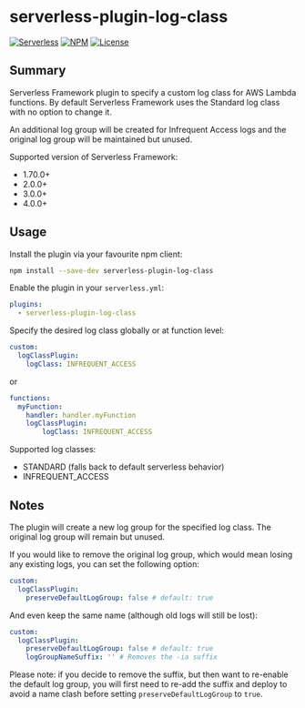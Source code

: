 # serverless-plugin-log-class

[![Serverless][ico-serverless]][link-serverless]
[![NPM][ico-npm]][link-npm]
[![License][ico-license]][link-license]

## Summary

Serverless Framework plugin to specify a custom log class for AWS Lambda
functions. By default Serverless Framework uses the Standard log class with no
option to change it.

An additional log group will be created for Infrequent Access logs and the
original log group will be maintained but unused.

Supported version of Serverless Framework:

 * 1.70.0+
 * 2.0.0+
 * 3.0.0+
 * 4.0.0+

## Usage

Install the plugin via your favourite npm client:

```bash
npm install --save-dev serverless-plugin-log-class
```

Enable the plugin in your `serverless.yml`:

```yaml
plugins:
  - serverless-plugin-log-class
```

Specify the desired log class globally or at function level:

```yaml
custom:
  logClassPlugin:
    logClass: INFREQUENT_ACCESS
```

or

```yaml
functions:
  myFunction:
    handler: handler.myFunction
    logClassPlugin:
        logClass: INFREQUENT_ACCESS
```

Supported log classes:

 * STANDARD (falls back to default serverless behavior)
 * INFREQUENT_ACCESS

## Notes

The plugin will create a new log group for the specified log class. The original
log group will remain but unused.

If you would like to remove the original log group, which would mean losing any
existing logs, you can set the following option:

```yaml
custom:
  logClassPlugin:
    preserveDefaultLogGroup: false # default: true
```

And even keep the same name (although old logs will still be lost):

```yaml
custom:
  logClassPlugin:
    preserveDefaultLogGroup: false # default: true
    logGroupNameSuffix: '' # Removes the -ia suffix
```

Please note: if you decide to remove the suffix, but then want to re-enable the
default log group, you will first need to re-add the suffix and deploy to avoid
a name clash before setting `preserveDefaultLogGroup` to `true`.

[ico-license]: https://img.shields.io/badge/license-MIT-blue.svg
[ico-npm]: https://img.shields.io/npm/v/serverless-plugin-log-class.svg
[ico-serverless]: https://s3-us-west-2.amazonaws.com/assets.blog.serverless.com/v3-badge.svg
[link-license]: ./blob/main/LICENSE
[link-npm]: https://www.npmjs.com/package/serverless-plugin-log-class
[link-serverless]: https://www.serverless.com/
